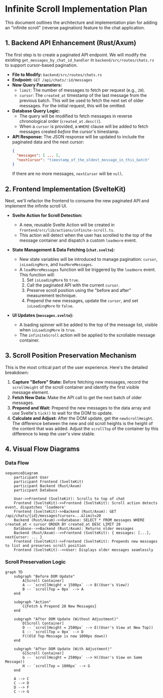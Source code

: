# Infinite Scroll Implementation Plan

This document outlines the architecture and implementation plan for adding an "infinite scroll" (reverse pagination) feature to the chat application.

## 1. Backend API Enhancement (Rust/Axum)

The first step is to create a paginated API endpoint. We will modify the existing `get_messages_by_chat_id_handler` in `backend/src/routes/chats.rs` to support cursor-based pagination.

*   **File to Modify:** `backend/src/routes/chats.rs`
*   **Endpoint:** `GET /api/chats/:id/messages`
*   **New Query Parameters:**
    *   `limit`: The number of messages to fetch per request (e.g., `20`).
    *   `cursor`: The `created_at` timestamp of the last message from the previous batch. This will be used to fetch the next set of older messages. For the initial request, this will be omitted.
*   **Database Query Logic:**
    *   The query will be modified to fetch messages in reverse chronological order (`created_at.desc()`).
    *   When a `cursor` is provided, a `WHERE` clause will be added to fetch messages created *before* the cursor's timestamp.
*   **API Response:** The JSON response will be updated to include the paginated data and the next cursor:
    ```json
    {
      "messages": [ ... ],
      "nextCursor": "timestamp_of_the_oldest_message_in_this_batch" 
    }
    ```
    If there are no more messages, `nextCursor` will be `null`.

## 2. Frontend Implementation (SvelteKit)

Next, we'll refactor the frontend to consume the new paginated API and implement the infinite scroll UI.

*   **Svelte Action for Scroll Detection:**
    *   A new, reusable Svelte Action will be created in `frontend/src/lib/actions/infinite-scroll.ts`.
    *   This action will detect when the user has scrolled to the top of the message container and dispatch a custom `loadmore` event.

*   **State Management & Data Fetching (`chat.svelte`):**
    *   New state variables will be introduced to manage pagination: `cursor`, `isLoadingMore`, and `hasMoreMessages`.
    *   A `loadMoreMessages` function will be triggered by the `loadmore` event. This function will:
        1.  Set `isLoadingMore` to `true`.
        2.  Call the paginated API with the current `cursor`.
        3.  Preserve scroll position using the "before and after" measurement technique.
        4.  Prepend the new messages, update the `cursor`, and set `isLoadingMore` to `false`.

*   **UI Updates (`messages.svelte`):**
    *   A loading spinner will be added to the top of the message list, visible when `isLoadingMore` is `true`.
    *   The `infiniteScroll` action will be applied to the scrollable message container.

## 3. Scroll Position Preservation Mechanism

This is the most critical part of the user experience. Here's the detailed breakdown:

1.  **Capture "Before" State:** Before fetching new messages, record the `scrollHeight` of the scroll container and identify the first visible message element.
2.  **Fetch New Data:** Make the API call to get the next batch of older messages.
3.  **Prepend and Wait:** Prepend the new messages to the data array and use Svelte's `tick()` to wait for the DOM to update.
4.  **Calculate and Adjust:** After the DOM update, get the `newScrollHeight`. The difference between the new and old scroll heights is the height of the content that was added. Adjust the `scrollTop` of the container by this difference to keep the user's view stable.

## 4. Visual Flow Diagrams

### Data Flow

```mermaid
sequenceDiagram
    participant User
    participant Frontend (SvelteKit)
    participant Backend (Rust/Axum)
    participant Database

    User->>Frontend (SvelteKit): Scrolls to top of chat
    Frontend (SvelteKit)->>Frontend (SvelteKit): Scroll action detects event, dispatches 'loadmore'
    Frontend (SvelteKit)->>Backend (Rust/Axum): GET /api/chats/{id}/messages?cursor=...&limit=20
    Backend (Rust/Axum)->>Database: SELECT * FROM messages WHERE created_at < cursor ORDER BY created_at DESC LIMIT 20
    Database-->>Backend (Rust/Axum): Returns older messages
    Backend (Rust/Axum)-->>Frontend (SvelteKit): { messages: [...], nextCursor: ... }
    Frontend (SvelteKit)->>Frontend (SvelteKit): Prepends new messages to list and preserves scroll position
    Frontend (SvelteKit)-->>User: Displays older messages seamlessly
```

### Scroll Preservation Logic

```mermaid
graph TD
    subgraph "Before DOM Update"
        A[Scroll Container]
        A -- `scrollHeight = 1500px` --> B((User's View))
        B -- `scrollTop = 0px` --> A
    end

    subgraph "Action"
        C{Fetch & Prepend 20 New Messages}
    end

    subgraph "After DOM Update (Without Adjustment)"
        D[Scroll Container]
        D -- `scrollHeight = 2500px` --> E((User's View at New Top))
        E -- `scrollTop = 0px` --> D
        F((Old Top Message is now 1000px down))
    end
    
    subgraph "After DOM Update (With Adjustment)"
        G[Scroll Container]
        G -- `scrollHeight = 2500px` --> H((User's View on Same Message))
        H -- `scrollTop = 1000px` --> G
    end

    A --> C
    C --> D
    D --> F
    C --> G